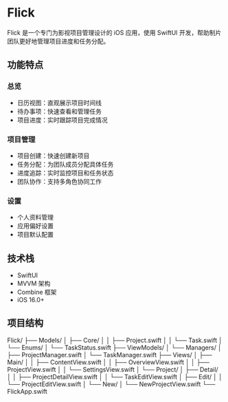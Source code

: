 # Flick

Flick 是一个专门为影视项目管理设计的 iOS 应用，使用 SwiftUI 开发，帮助制片团队更好地管理项目进度和任务分配。

## 功能特点

### 总览
- 日历视图：直观展示项目时间线
- 待办事项：快速查看和管理任务
- 项目进度：实时跟踪项目完成情况

### 项目管理
- 项目创建：快速创建新项目
- 任务分配：为团队成员分配具体任务
- 进度追踪：实时监控项目和任务状态
- 团队协作：支持多角色协同工作

### 设置
- 个人资料管理
- 应用偏好设置
- 项目默认配置

## 技术栈

- SwiftUI
- MVVM 架构
- Combine 框架
- iOS 16.0+

## 项目结构 
Flick/
├── Models/
│ ├── Core/
│ │ ├── Project.swift
│ │ └── Task.swift
│ └── Enums/
│ └── TaskStatus.swift
├── ViewModels/
│ └── Managers/
│ ├── ProjectManager.swift
│ └── TaskManager.swift
├── Views/
│ ├── Main/
│ │ ├── ContentView.swift
│ │ ├── OverviewView.swift
│ │ ├── ProjectView.swift
│ │ └── SettingsView.swift
│ └── Project/
│ ├── Detail/
│ │ ├── ProjectDetailView.swift
│ │ └── TaskEditView.swift
│ ├── Edit/
│ │ └── ProjectEditView.swift
│ └── New/
│ └── NewProjectView.swift
└── FlickApp.swift

